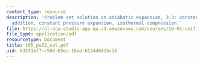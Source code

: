 ```yaml
---
content_type: resource
description: 'Problem set solution on adiabatic expansion, 2-3: constant volume heat
  addition, constant pressure expansion, isothermal compression.'
file: https://ol-ocw-studio-app-qa.s3.amazonaws.com/courses/16-01-unified-engineering-i-ii-iii-iv-fall-2005-spring-2006/635f1af7c50d65ec16ad6124d0415c26_t05_ps02_sol.pdf
file_type: application/pdf
resourcetype: Document
title: t05_ps02_sol.pdf
uid: 635f1af7-c50d-65ec-16ad-6124d0415c26
---
```

